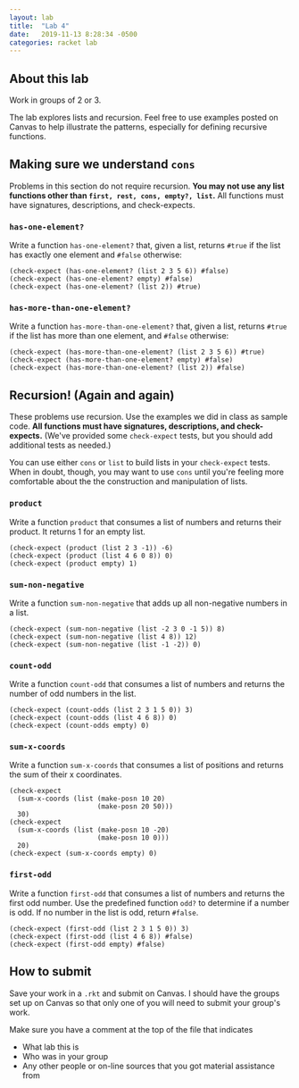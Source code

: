 ```yaml
---
layout: lab
title:  "Lab 4"
date:   2019-11-13 8:28:34 -0500
categories: racket lab
---
```


## About this lab

Work in groups of 2 or 3.

The lab explores lists and recursion. Feel free to use examples
posted on Canvas to help illustrate the patterns, especially for
defining recursive functions.

## Making sure we understand `cons`

Problems in this section do not require recursion. **You may not use any
list functions other than `first, rest, cons, empty?, list`.** All
functions must have signatures, descriptions, and check-expects.

### `has-one-element?`

Write a function `has-one-element?` that, given a list,
returns `#true` if the list has exactly one element and `#false`
otherwise:

```racket
(check-expect (has-one-element? (list 2 3 5 6)) #false)
(check-expect (has-one-element? empty) #false)
(check-expect (has-one-element? (list 2)) #true)
```

### `has-more-than-one-element?`

Write a function `has-more-than-one-element?` that, given
a list, returns `#true` if the list has more than one element, and
`#false` otherwise:

```racket
(check-expect (has-more-than-one-element? (list 2 3 5 6)) #true)
(check-expect (has-more-than-one-element? empty) #false)
(check-expect (has-more-than-one-element? (list 2)) #false)
```


## Recursion! (Again and again)

These problems use recursion. Use the examples we did in class as sample
code. **All functions must have signatures, descriptions, and
check-expects.** (We've provided some `check-expect` tests, but you should add additional tests as needed.)

You can use either `cons` or `list` to build lists in your
`check-expect` tests. When in doubt, though, you may want to use
`cons` until you're feeling more comfortable about the the
construction and manipulation of lists.

### `product`

Write a function `product` that consumes a
list of numbers and returns their product. It returns 1 for an empty list.

```racket
(check-expect (product (list 2 3 -1)) -6)
(check-expect (product (list 4 6 0 8)) 0)
(check-expect (product empty) 1)
```

### `sum-non-negative`

Write a function `sum-non-negative` that adds
up all non-negative numbers in a list.

```racket
(check-expect (sum-non-negative (list -2 3 0 -1 5)) 8)
(check-expect (sum-non-negative (list 4 8)) 12)
(check-expect (sum-non-negative (list -1 -2)) 0)
```

### `count-odd`

Write a function `count-odd` that consumes a
list of numbers and returns the number of odd numbers in the list.

```racket
(check-expect (count-odds (list 2 3 1 5 0)) 3)
(check-expect (count-odds (list 4 6 8)) 0)
(check-expect (count-odds empty) 0)
```

### `sum-x-coords`

Write a function `sum-x-coords` that consumes
a list of positions and returns the sum of their x coordinates.

```racket
(check-expect 
  (sum-x-coords (list (make-posn 10 20) 
                      (make-posn 20 50))) 
  30)
(check-expect 
  (sum-x-coords (list (make-posn 10 -20) 
                      (make-posn 10 0))) 
  20)
(check-expect (sum-x-coords empty) 0)
```

### `first-odd`

Write a function `first-odd` that consumes a
list of numbers and returns the first odd number. Use the predefined
function `odd?` to determine if a number is odd. If no number in the
list is odd, return `#false`.

```racket
(check-expect (first-odd (list 2 3 1 5 0)) 3)
(check-expect (first-odd (list 4 6 8)) #false)
(check-expect (first-odd empty) #false)
```

## How to submit

Save your work in a `.rkt` and submit on Canvas. I should have
the groups set up on Canvas so that only one of you will need
to submit your group's work.

Make sure you have a comment at the top of the file that
indicates 

- What lab this is
- Who was in your group
- Any other people or on-line sources that you got material assistance from

